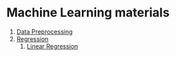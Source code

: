 # Machine Learning materials
1. [Data Preprocessing](data_preprocessing/) 
2. [Regression](regression/)
    1. [Linear Regression](regression/linear_regression/)